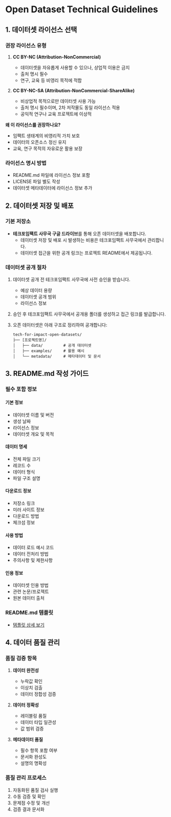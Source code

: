 # Open Dataset Technical Guidelines

## 1. 데이터셋 라이선스 선택

### 권장 라이선스 유형
1. **CC BY-NC (Attribution-NonCommercial)**
    - 데이터셋을 자유롭게 사용할 수 있으나, 상업적 이용은 금지
    - 출처 명시 필수
    - 연구, 교육 등 비영리 목적에 적합

2. **CC BY-NC-SA (Attribution-NonCommercial-ShareAlike)**
    - 비상업적 목적으로만 데이터셋 사용 가능
    - 출처 명시 필수이며, 2차 저작물도 동일 라이선스 적용
    - 공익적 연구나 교육 프로젝트에 이상적

**왜 이 라이선스를 권장하나요?**
- 임팩트 생태계의 비영리적 가치 보호
- 데이터의 오픈소스 정신 유지
- 교육, 연구 목적의 자유로운 활용 보장

### 라이선스 명시 방법
- README.md 파일에 라이선스 정보 포함
- LICENSE 파일 별도 작성
- 데이터셋 메타데이터에 라이선스 정보 추가

## 2. 데이터셋 저장 및 배포

### 기본 저장소
- **테크포임팩트 사무국 구글 드라이브**를 통해 오픈 데이터셋을 배포합니다.
  - 데이터셋 저장 및 배포 시 발생하는 비용은 테크포임팩트 사무국에서 관리합니다.
  - 데이터셋 접근을 위한 공개 링크는 프로젝트 README에서 제공됩니다.

### 데이터셋 공개 절차
1. 데이터셋 공개 전 테크포임팩트 사무국에 사전 승인을 받습니다.
   - 예상 데이터 용량
   - 데이터셋 공개 범위
   - 라이선스 정보
   
2. 승인 후 테크포임팩트 사무국에서 공개용 폴더를 생성하고 접근 링크를 발급합니다.

3. 오픈 데이터셋은 아래 구조로 정리하여 공개합니다:
   ```
   tech-for-impact-open-datasets/
   ├── [프로젝트명]/
   │   ├── data/         # 공개 데이터셋
   │   ├── examples/     # 활용 예시
   │   └── metadata/     # 메타데이터 및 문서
   ```

## 3. README.md 작성 가이드

### 필수 포함 정보

#### 기본 정보
- 데이터셋 이름 및 버전
- 생성 날짜
- 라이선스 정보
- 데이터셋 개요 및 목적

#### 데이터 명세
- 전체 파일 크기
- 레코드 수
- 데이터 형식
- 파일 구조 설명

#### 다운로드 정보
- 저장소 링크
- 미러 사이트 정보
- 다운로드 방법
- 체크섬 정보

#### 사용 방법
- 데이터 로드 예시 코드
- 데이터 전처리 방법
- 주의사항 및 제한사항

#### 인용 정보
- 데이터셋 인용 방법
- 관련 논문/프로젝트
- 원본 데이터 출처

### README.md 템플릿
- [템플릿 상세 보기](../templates/dataset-readme-template.md)

## 4. 데이터 품질 관리

### 품질 검증 항목
1. **데이터 완전성**
   - 누락값 확인
   - 이상치 검출
   - 데이터 정합성 검증

2. **데이터 정확성**
   - 레이블링 품질
   - 데이터 타입 일관성
   - 값 범위 검증

3. **메타데이터 품질**
   - 필수 항목 포함 여부
   - 문서화 완성도
   - 설명의 명확성

### 품질 관리 프로세스
1. 자동화된 품질 검사 실행
2. 수동 검증 및 확인
3. 문제점 수정 및 개선
4. 검증 결과 문서화